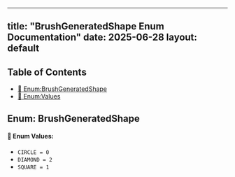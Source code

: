 <!-- Formatted by A³BS formatter.py -->
<!-- Generated by A³BS document.py -->
---
title: "BrushGeneratedShape Enum Documentation"
date: 2025-06-28
layout: default
---

## Table of Contents
- [🔧 Enum:BrushGeneratedShape](#enum-brushgeneratedshape)
- [🔧 Enum:Values](#enum-values)
## Enum: BrushGeneratedShape
#### 📝 Enum Values:
<a name="enum-values"></a>
  - `CIRCLE = 0`
  - `DIAMOND = 2`
  - `SQUARE = 1`